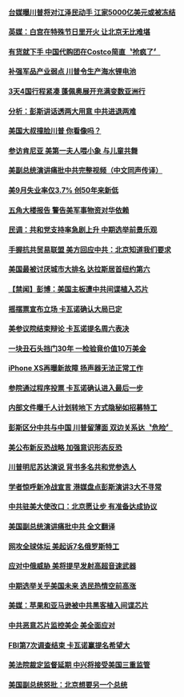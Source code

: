 #### [台媒曝川普将对江泽民动手 江家5000亿美元或被冻结](../pages/news203/a1394309.md?t=10062052) 

#### [英媒：白宫在特殊节日里开火 让北京无比难堪](../pages/news203/a1394339.md?t=10062052) 

#### [有货就下手 中国代购团在Costco简直〝抢疯了〞](../pages/news203/a1394340.md?t=10062052) 

#### [补强军品产业弱点 川普令生产海水锂电池](../pages/news203/a1394332.md?t=10062052) 

#### [3天4国行程紧凑 蓬佩奥展开充满变数亚洲行](../pages/news203/a1394323.md?t=10062052) 

#### [分析：彭斯讲话透两大用意 中共进退两难](../pages/news203/a1394315.md?t=10062052) 

#### [美国大叔撞脸川普 你看像吗？](../pages/news203/a1394303.md?t=10062052) 

#### [参访肯尼亚 美第一夫人喂小象 与儿童共舞](../pages/news203/a1394316.md?t=10062052) 

#### [美副总统演讲痛批中共完整视频（中文同声传译）](../pages/news203/a1394065.md?t=10062052) 

#### [美9月失业率仅3.7%  创50年来新低](../pages/news203/a1394236.md?t=10062052) 

#### [五角大楼报告 警告美军事物资对华依赖](../pages/news203/a1394267.md?t=10062052) 

#### [民调：共和党支持率急剧上升 中期选举前景乐观](../pages/news203/a1394275.md?t=10062052) 

#### [手握抗共贸易联盟 美方回应中共：北京知道我们要求](../pages/news203/a1394268.md?t=10062052) 

#### [美国最被讨厌城市大排名 达拉斯居首纽约第六](../pages/news203/a1394280.md?t=10062052) 

#### [【禁闻】彭博：美国主板遭中共间谍植入芯片](../pages/news203/a1394277.md?t=10062052) 

#### [摇摆票宣布立场 卡瓦诺确认大局已定](../pages/news203/a1394255.md?t=10062052) 

#### [美参议院结束辩论 卡瓦诺提名周六表决](../pages/news203/a1394271.md?t=10062052) 

#### [一块丑石头挡门30年 一检验竟价值10万美金](../pages/news203/a1394259.md?t=10062052) 

#### [iPhone XS再曝新故障  扬声器无法正常工作](../pages/news203/a1394252.md?t=10062052) 

#### [参院通过程序投票 卡瓦诺确认进入最后一步](../pages/news203/a1394224.md?t=10062052) 

#### [内部文件曝千人计划转地下 方式隐秘如招募特工](../pages/news203/a1394232.md?t=10062052) 

#### [彭斯区分中共与中国 川普留薄面 双边关系达〝危险〞](../pages/news203/a1394220.md?t=10062052) 

#### [美公布新反恐战略  加强意识形态反恐](../pages/news203/a1394217.md?t=10062052) 

#### [川普明尼苏达演说 背书多名共和党参选人](../pages/news203/a1394216.md?t=10062052) 

#### [学者惊呼新冷战宣言 港媒盘点彭斯演讲3大不寻常](../pages/news203/a1394200.md?t=10062052) 

#### [中共驻美大使改口：北京愿让步 有准备达成协议](../pages/news203/a1394058.md?t=10062052) 

#### [美国副总统演讲痛批中共 全文翻译](../pages/news203/a1394198.md?t=10062052) 

#### [网攻全球体坛 美起诉7名俄罗斯特工](../pages/news203/a1394178.md?t=10062052) 

#### [应对中俄威胁 美将提早发射高超音速武器](../pages/news203/a1394147.md?t=10062052) 

#### [中期选举关乎美国未来 选民热情空前高涨](../pages/news203/a1394127.md?t=10062052) 

#### [美媒：苹果和亚马逊被中共黑客植入间谍芯片](../pages/news203/a1394165.md?t=10062052) 

#### [中共恶意芯片监控美企 美全面应对](../pages/news203/a1394110.md?t=10062052) 

#### [FBI第7次调查结束 卡瓦诺赢提名希望大](../pages/news203/a1394112.md?t=10062052) 

#### [美法院裁定监督延期 中兴将接受美国三重监管](../pages/news203/a1394101.md?t=10062052) 

#### [美国副总统怒批：北京想要另一个总统](../pages/news203/a1394027.md?t=10062052) 


